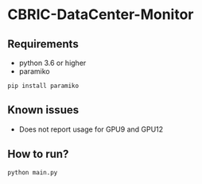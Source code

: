 # CBRIC-DataCenter-Monitor

Requirements
------------
- python 3.6 or higher
- paramiko
```
pip install paramiko
```

Known issues
-------------
 - Does not report usage for GPU9 and GPU12

How to run?
-----------
```python
python main.py
```
